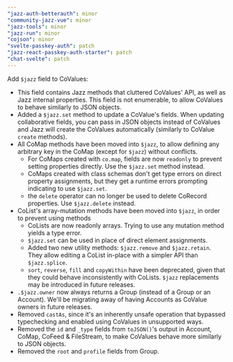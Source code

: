 ```yaml
---
"jazz-auth-betterauth": minor
"community-jazz-vue": minor
"jazz-tools": minor
"jazz-run": minor
"cojson": minor
"svelte-passkey-auth": patch
"jazz-react-passkey-auth-starter": patch
"chat-svelte": patch
---
```


Add `$jazz` field to CoValues:
- This field contains Jazz methods that cluttered CoValues' API, as well as Jazz internal properties. This field is not enumerable, to allow CoValues to behave similarly to JSON objects.
- Added a `$jazz.set` method to update a CoValue's fields. When updating collaborative fields, you can pass in JSON objects instead of CoValues and Jazz will create
the CoValues automatically (similarly to CoValue `create` methods).
- All CoMap methods have been moved into `$jazz`, to allow defining any arbitrary key in the CoMap (except for `$jazz`) without conflicts.
  - For CoMaps created with `co.map`, fields are now `readonly` to prevent setting properties directly. Use the `$jazz.set` method instead.
  - CoMaps created with class schemas don't get type errors on direct property assignments, but they get a runtime errors prompting indicating to use `$jazz.set`.
  - the `delete` operator can no longer be used to delete CoRecord properties. Use `$jazz.delete` instead.
- CoList's array-mutation methods have been moved into `$jazz`, in order to prevent using methods 
  - CoLists are now readonly arrays. Trying to use any mutation method yields a type error.
  - `$jazz.set` can be used in place of direct element assignments.
  - Added two new utility methods: `$jazz.remove` and `$jazz.retain`. They allow editing a CoList in-place with a simpler API than `$jazz.splice`.
  - `sort`, `reverse`, `fill` and `copyWithin` have been deprecated, given that they could behave inconsistently with CoLists. `$jazz` replacements may be introduced
  in future releases.
- `.$jazz.owner` now always returns a Group (instead of a Group or an Account). We'll be migrating away of having Accounts as CoValue owners in future releases.
- Removed `castAs`, since it's an inherently unsafe operation that bypassed typechecking and enabled using CoValues in unsupported ways.
- Removed the `id` and `_type` fields from `toJSON()`'s output in Account, CoMap, CoFeed & FileStream, to make CoValues behave more similarly to JSON objects.
- Removed the `root` and `profile` fields from Group.
